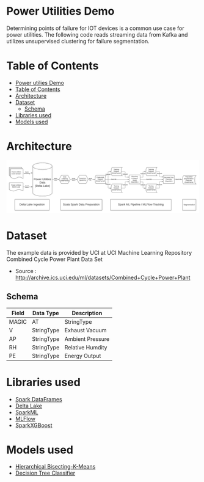 # Power Utilities Demo

Determining points of failure for IOT devices is a common use case for power utilities. The following code reads streaming data from Kafka and utilizes unsupervised clustering for failure segmentation.

# Table of Contents
- [Power utilies Demo](#power-utilies-demo)
- [Table of Contents](#table-of-contents)
- [Architecture](#architecture)
- [Dataset](#dataset)
  - [Schema](#schema)
- [Libraries used](#libraries-used)
- [Models used](#models-used)

# Architecture
![architecture](https://raw.githubusercontent.com/brickmeister/power_utilities_demo/master/img/Power%20Utilities%20Demographic%20Segmentation.png)

# Dataset

The example data is provided by UCI at UCI Machine Learning Repository Combined Cycle Power Plant Data Set
 * Source : http://archive.ics.uci.edu/ml/datasets/Combined+Cycle+Power+Plant

## Schema

 | Field | Data Type | Description |
 | ------------ | ------------ | ------------ |
 |MAGIC |AT|StringType|Ambient Temperature|
 |V|StringType|Exhaust Vacuum|
 |AP|StringType|Ambient Pressure|
 |RH|StringType|Relative Humdity|
 |PE|StringType|Energy Output|

# Libraries used
* [Spark DataFrames](https://spark.apache.org/docs/latest/sql-programming-guide.html)
* [Delta Lake](https://docs.delta.io/latest/delta-intro.html)
* [SparkML](http://spark.apache.org/docs/latest/ml-guide.html)
* [MLFlow](https://www.mlflow.org/docs/latest/index.html)
* [SparkXGBoost](https://github.com/sllynn/spark-xgboost.git)

# Models used
* [Hierarchical Bisecting-K-Means](https://medium.com/@afrizalfir/bisecting-kmeans-clustering-5bc17603b8a2)
* [Decision Tree Classifier](https://medium.com/swlh/decision-tree-classification-de64fc4d5aac)
